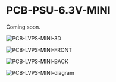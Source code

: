 # PCB-PSU-6.3V-MINI

Coming soon.

![PCB-LVPS-MINI-3D](https://github.com/user-attachments/assets/64317fe7-b0b9-4c00-8bf2-3e1c6d39dd84)

![PCB-LVPS-MINI-FRONT](https://github.com/user-attachments/assets/3b4e1b82-b31c-4684-8852-5d6c886f267e)

![PCB-LVPS-MINI-BACK](https://github.com/user-attachments/assets/b3e642a9-e101-4051-a615-dc721600016c)

![PCB-LVPS-MINI-diagram](https://github.com/user-attachments/assets/ca4b996c-0455-46aa-b884-0646e4385fdf)
